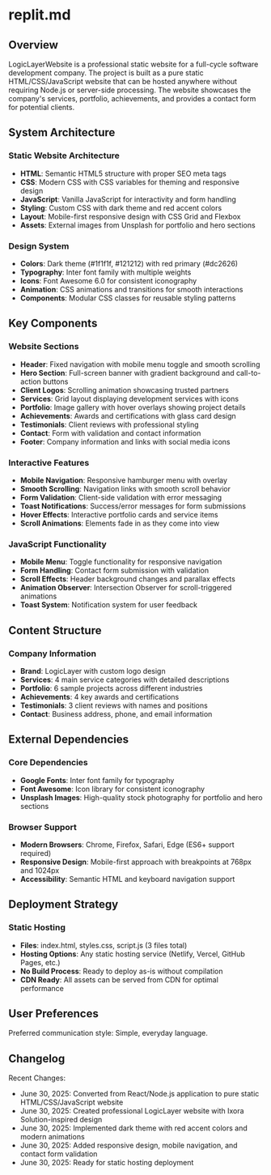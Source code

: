 # replit.md

## Overview

LogicLayerWebsite is a professional static website for a full-cycle software development company. The project is built as a pure static HTML/CSS/JavaScript website that can be hosted anywhere without requiring Node.js or server-side processing. The website showcases the company's services, portfolio, achievements, and provides a contact form for potential clients.

## System Architecture

### Static Website Architecture
- **HTML**: Semantic HTML5 structure with proper SEO meta tags
- **CSS**: Modern CSS with CSS variables for theming and responsive design
- **JavaScript**: Vanilla JavaScript for interactivity and form handling
- **Styling**: Custom CSS with dark theme and red accent colors
- **Layout**: Mobile-first responsive design with CSS Grid and Flexbox
- **Assets**: External images from Unsplash for portfolio and hero sections

### Design System
- **Colors**: Dark theme (#1f1f1f, #121212) with red primary (#dc2626)
- **Typography**: Inter font family with multiple weights
- **Icons**: Font Awesome 6.0 for consistent iconography
- **Animation**: CSS animations and transitions for smooth interactions
- **Components**: Modular CSS classes for reusable styling patterns

## Key Components

### Website Sections
- **Header**: Fixed navigation with mobile menu toggle and smooth scrolling
- **Hero Section**: Full-screen banner with gradient background and call-to-action buttons
- **Client Logos**: Scrolling animation showcasing trusted partners
- **Services**: Grid layout displaying development services with icons
- **Portfolio**: Image gallery with hover overlays showing project details
- **Achievements**: Awards and certifications with glass card design
- **Testimonials**: Client reviews with professional styling
- **Contact**: Form with validation and contact information
- **Footer**: Company information and links with social media icons

### Interactive Features
- **Mobile Navigation**: Responsive hamburger menu with overlay
- **Smooth Scrolling**: Navigation links with smooth scroll behavior
- **Form Validation**: Client-side validation with error messaging
- **Toast Notifications**: Success/error messages for form submissions
- **Hover Effects**: Interactive portfolio cards and service items
- **Scroll Animations**: Elements fade in as they come into view

### JavaScript Functionality
- **Mobile Menu**: Toggle functionality for responsive navigation
- **Form Handling**: Contact form submission with validation
- **Scroll Effects**: Header background changes and parallax effects
- **Animation Observer**: Intersection Observer for scroll-triggered animations
- **Toast System**: Notification system for user feedback

## Content Structure

### Company Information
- **Brand**: LogicLayer with custom logo design
- **Services**: 4 main service categories with detailed descriptions
- **Portfolio**: 6 sample projects across different industries
- **Achievements**: 4 key awards and certifications
- **Testimonials**: 3 client reviews with names and positions
- **Contact**: Business address, phone, and email information

## External Dependencies

### Core Dependencies
- **Google Fonts**: Inter font family for typography
- **Font Awesome**: Icon library for consistent iconography
- **Unsplash Images**: High-quality stock photography for portfolio and hero sections

### Browser Support
- **Modern Browsers**: Chrome, Firefox, Safari, Edge (ES6+ support required)
- **Responsive Design**: Mobile-first approach with breakpoints at 768px and 1024px
- **Accessibility**: Semantic HTML and keyboard navigation support

## Deployment Strategy

### Static Hosting
- **Files**: index.html, styles.css, script.js (3 files total)
- **Hosting Options**: Any static hosting service (Netlify, Vercel, GitHub Pages, etc.)
- **No Build Process**: Ready to deploy as-is without compilation
- **CDN Ready**: All assets can be served from CDN for optimal performance

## User Preferences

Preferred communication style: Simple, everyday language.

## Changelog

Recent Changes:
- June 30, 2025: Converted from React/Node.js application to pure static HTML/CSS/JavaScript website
- June 30, 2025: Created professional LogicLayer website with Ixora Solution-inspired design
- June 30, 2025: Implemented dark theme with red accent colors and modern animations
- June 30, 2025: Added responsive design, mobile navigation, and contact form validation
- June 30, 2025: Ready for static hosting deployment